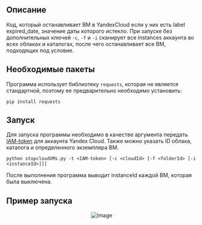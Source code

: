 ## Описание
Код, который останавливает ВМ в YandexCloud если у них есть label expired_date, значение даты которого истекло. При запуске без дополнительных ключей `-c`, `-f` и `-i` сканирует все instances аккаунта во всех облаках и каталогах, после чего останавливает все ВМ, подходящих под условие. 
## Необходимые пакеты
Программа использует библиотеку `requests`, которая не является стандартной, поэтому ее предварительно необходимо установить:
```
pip install requests
```
## Запуск
Для запуска программы необходимо в качестве аргумента передать [IAM-token](https://yandex.cloud/ru/docs/iam/operations/iam-token/create#api_1) для аккаунта Yandex Cloud. Также можно указать ID облака, каталога и определенного экземпляра ВМ.
```
python stopcloudVMs.py -t <IAM-token> [-c <cloudId> [-f <folderId> [-i <instanceId>]]]
```
После выполнения программа выводит instanceId каждой ВМ, которая была выключена.
## Пример запуска
<center>
  
![image](https://github.com/NaNColor/stopVMonYandex/assets/55803598/c18cc0c7-a720-4b80-957b-1a03b4fdbb1e)

</center>
